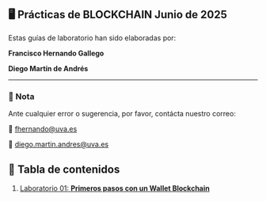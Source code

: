 ## 🖥️ Prácticas de BLOCKCHAIN Junio de 2025

Estas guías de laboratorio han sido elaboradas por:

 **Francisco Hernando Gallego** 

 **Diego Martín de Andrés** 
 
 
---

### 📌 Nota

Ante cualquier error o sugerencia, por favor, contácta nuestro  correo:

📧 [fhernando@uva.es](mailto:fhernando@uva.es) 

📧 [diego.martin.andres@uva.es](mailto:diego.martin.andres@uva.es)


## 📝 Tabla de contenidos

1. [Laboratorio 01: **Primeros pasos con un Wallet Blockchain**](metamask/README.md)

  
